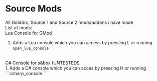 # Source Mods
All GoldSrc, Source 1 and Source 2 mods/addons i have made <br>
List of mods: <br>
Lua Console for GMod <br>
1. Adds a Lua console which you can access by pressing L or running ```open_lua_console``` <br>
<br>
C# Console for s&box (UNTESTED!) <br>
1. Adds a C# console which you can acces by pressing H or running ```csharp_console``` <br>
